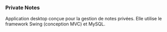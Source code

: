<h3>Private Notes </h3>
Application desktop conçue pour la gestion de notes privées. Elle utilise le framework Swing (conception MVC) et MySQL.
